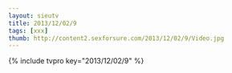 ```yaml
--- 
layout: sieutv
title: 2013/12/02/9
tags: [xxx]
thumb: http://content2.sexforsure.com/2013/12/02/9/Video.jpg
---
```

{% include tvpro key="2013/12/02/9" %} 
